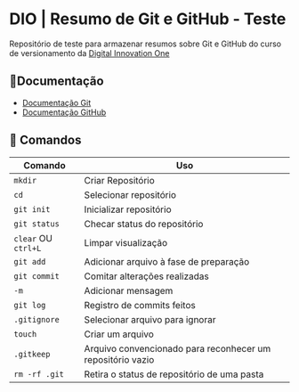 # DIO | Resumo de Git e GitHub - Teste


Repositório de teste para armazenar resumos sobre Git e GitHub do curso de versionamento da [Digital Innovation One](https://www.dio.me/)

## 📗Documentação
- [Documentação Git](https://git-scm.com/doc)
- [Documentação GitHub](https://docs.github.com/pt)

## 📔 Comandos
| Comando | Uso |
|---------|-----|
|```mkdir```|Criar Repositório|
|```cd```| Selecionar repositório|
|``` git init ```| Inicializar repositório|
|```git status```| Checar status do repositório|
|```clear``` OU ```ctrl+L```| Limpar visualização|
|```git add```| Adicionar arquivo à fase de preparação|
|```git commit```| Comitar alterações realizadas|
|```-m```| Adicionar mensagem|
|```git log```| Registro de commits feitos|
|```.gitignore```| Selecionar arquivo para ignorar|
|```touch```| Criar um arquivo|
|```.gitkeep```| Arquivo convencionado para reconhecer um repositório vazio|
|```rm -rf .git```|Retira o status de repositório de uma pasta|
